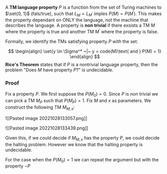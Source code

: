 A **TM language property** $P$ is a function from the set of Turing machines to $\set{0, 1}$ (fals/true), such that $L_M = L_{M^\prime}$ imples $P(M) = P(M^{\prime})$. This makes the property dependant on ONLY the language, not the machine that describes the language. A property is **non trivial** if there exsists a TM $M$ where the property is true and another TM $M^{\prime}$ where the property is false.

Formally, we identify the TMs satisfying property $P$ with the set:

$$
\begin{align}
\set{y \in \Sigma^* ~|~ y = code(M)\text{ and } P(M) = 1}
\end{align}
$$
**Rice's Theorem** states that if $P$ is a nontrivial language property, then the problem "Does $M$ have property $P$?" is undecidable.

### Proof

Fix a property $P$. We first suppose the $P(M_0) = 0$. Since $P$ is non trivial we can pick a TM $M_P$ such that $P(M_P) = 1$. Fix $M$ and $x$ as parameters. We construct the following TM $M_{M,x}$:

![[Pasted image 20221028133057.png]]

![[Pasted image 20221028133439.png]]

Given this, if we could decide if $M_{M,x}$ has the property $P$, we could decide the halting problem. However we know that the halting property is undecidable.

For the case when the $P(M_0) = 1$ we can repeat the argument but with the property $\neg P$ 